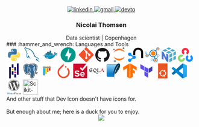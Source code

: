 <div id="header" align="center">
  <div id="badges">
    <a href="https://www.linkedin.com/in/nicolai-thomsen-cph/">
      <img src="https://img.shields.io/badge/LinkedIn-blue?style=for-the-badge&logo=linkedin&logoColor=white" alt="linkedin"/>
    </a>
    <a href="mailto:nicolaibthomsen@gmail.com">
      <img src="https://img.shields.io/badge/Gmail-D14836?style=for-the-badge&logo=gmail&logoColor=white" alt="gmail"/>
    </a>
    <a href="https://dev.to/nthomsencph">
      <img src="https://img.shields.io/badge/dev.to-0A0A0A?style=for-the-badge&logo=devdotto" alt="devto"/>
    </a>
  </div>
  <h3>Nicolai Thomsen</h3>
  Data scientist | Copenhagen
</div>
<div align="center">
</div>
### :hammer_and_wrench: Languages and Tools
<div>
  <img src="https://github.com/devicons/devicon/blob/master/icons/python/python-original.svg" title="Python" alt="python" width="40" height="40"/>&nbsp;
  <img src="https://github.com/devicons/devicon/blob/master/icons/mysql/mysql-original.svg" title="MySQL"  alt="MySQL" width="40" height="40"/>&nbsp;
  <img src="https://github.com/devicons/devicon/blob/master/icons/docker/docker-original.svg" title="Docker" alt="docker" width="40" height="40"/>&nbsp;
  <img src="https://github.com/devicons/devicon/blob/master/icons/fastapi/fastapi-original.svg" title="FastAPI" alt="fastapi" width="40" height="40"/>&nbsp;
  <img src="https://github.com/devicons/devicon/blob/master/icons/git/git-original.svg" title="Git" **alt="Git" width="40" height="40"/>
  <img src="https://github.com/devicons/devicon/blob/master/icons/github/github-original.svg" title="GitHub" width="40" height="40"/>
    <img src="https://github.com/devicons/devicon/blob/master/icons/jupyter/jupyter-original.svg" title="Jupyter" width="40" height="40"/>
      <img src="https://github.com/devicons/devicon/blob/master/icons/neo4j/neo4j-original.svg" title="Neo4J" width="40" height="40"/>
        <img src="https://github.com/devicons/devicon/blob/master/icons/networkx/networkx-original.svg" title="NetworkX" width="40" height="40"/>
          <img src="https://github.com/devicons/devicon/blob/master/icons/numpy/numpy-original.svg" title="NumPy" width="40" height="40"/>
            <img src="https://github.com/devicons/devicon/blob/master/icons/opencv/opencv-original.svg" title="OpenCV" width="40" height="40"/>
<img src="https://github.com/devicons/devicon/blob/master/icons/pandas/pandas-original.svg" title="Pandas" width="40" height="40"/>
<img src="https://github.com/devicons/devicon/blob/master/icons/postgresql/postgresql-original.svg" title="PostgreSQL" width="40" height="40"/>
<img src="https://github.com/devicons/devicon/blob/master/icons/pytest/pytest-original.svg" title="PyTest" width="40" height="40"/>
<img src="https://github.com/devicons/devicon/blob/master/icons/pytorch/pytorch-original.svg" title="PyTest" width="40" height="40"/>
<img src="https://github.com/devicons/devicon/blob/master/icons/selenium/selenium-original.svg" title="Selenium" width="40" height="40"/>
<img src="https://github.com/devicons/devicon/blob/master/icons/sqlalchemy/sqlalchemy-original.svg" title="SQLAlchemy" width="40" height="40"/>
<img src="https://github.com/devicons/devicon/blob/master/icons/sqlite/sqlite-original.svg" title="SQLite" width="40" height="40"/>
<img src="https://github.com/devicons/devicon/blob/master/icons/tensorflow/tensorflow-original.svg" title="TensorFlow" width="40" height="40"/>
<img src="https://github.com/devicons/devicon/blob/master/icons/terraform/terraform-original.svg" title="TerraForm" width="40" height="40"/>
<img src="https://github.com/devicons/devicon/blob/master/icons/ubuntu/ubuntu-plain.svg" title="Ubuntu" width="40" height="40"/>
<img src="https://github.com/devicons/devicon/blob/master/icons/vscode/vscode-original.svg" title="VSC" width="40" height="40"/>
<img src="https://github.com/devicons/devicon/blob/master/icons/wordpress/wordpress-original.svg" title="WordPress" width="40" height="40"/>
<img src="https://upload.wikimedia.org/wikipedia/commons/thumb/0/05/Scikit_learn_logo_small.svg/390px-Scikit_learn_logo_small.svg.png?20180808062052" title="Scikit-Learn" width="40" height="40"/>
</div>
And other stuff that Dev Icon doesn't have icons for.
<br><br>
But enough about me; here is a duck for you to enjoy.
<div id="header" align="center">
  <img src="https://media.tenor.com/h_NCHPv-WmQAAAAi/swim-ducky-commission.gif" width="300"/>

